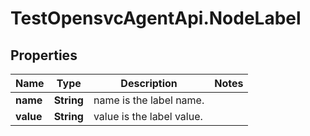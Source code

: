 # TestOpensvcAgentApi.NodeLabel

## Properties

Name | Type | Description | Notes
------------ | ------------- | ------------- | -------------
**name** | **String** | name is the label name. | 
**value** | **String** | value is the label value. | 


